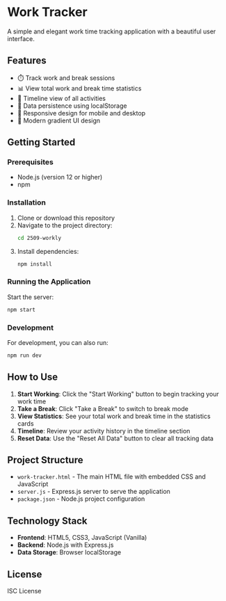 # Work Tracker

A simple and elegant work time tracking application with a beautiful user interface.

## Features

- ⏱️ Track work and break sessions
- 📊 View total work and break time statistics
- 📝 Timeline view of all activities
- 💾 Data persistence using localStorage
- 📱 Responsive design for mobile and desktop
- 🎨 Modern gradient UI design

## Getting Started

### Prerequisites

- Node.js (version 12 or higher)
- npm

### Installation

1. Clone or download this repository
2. Navigate to the project directory:
   ```bash
   cd 2509-workly
   ```
3. Install dependencies:
   ```bash
   npm install
   ```

### Running the Application

Start the server:

```bash
npm start
```

### Development

For development, you can also run:

```bash
npm run dev
```

## How to Use

1. **Start Working**: Click the "Start Working" button to begin tracking your work time
2. **Take a Break**: Click "Take a Break" to switch to break mode
3. **View Statistics**: See your total work and break time in the statistics cards
4. **Timeline**: Review your activity history in the timeline section
5. **Reset Data**: Use the "Reset All Data" button to clear all tracking data

## Project Structure

- `work-tracker.html` - The main HTML file with embedded CSS and JavaScript
- `server.js` - Express.js server to serve the application
- `package.json` - Node.js project configuration

## Technology Stack

- **Frontend**: HTML5, CSS3, JavaScript (Vanilla)
- **Backend**: Node.js with Express.js
- **Data Storage**: Browser localStorage

## License

ISC License
